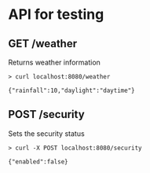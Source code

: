 # API for testing

## GET /weather

Returns weather information

```
> curl localhost:8080/weather

{"rainfall":10,"daylight":"daytime"}
```

## POST /security

Sets the security status

```
> curl -X POST localhost:8080/security

{"enabled":false}
```

